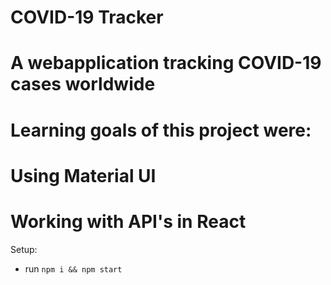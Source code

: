# COVID-19 Tracker

# A webapplication tracking COVID-19 cases worldwide

# Learning goals of this project were: 
# Using Material UI 
# Working with API's in React

Setup:
- run ```npm i && npm start```
